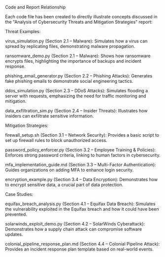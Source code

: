Code and Report Relationship

Each code file has been created to directly illustrate concepts discussed in the "Analysis of Cybersecurity Threats and Mitigation Strategies" report:

 Threat Examples:

virus_simulation.py (Section 2.1 – Malware): Simulates how a virus can spread by replicating files, demonstrating malware propagation.

ransomware_demo.py (Section 2.1 – Malware): Shows how ransomware encrypts files, highlighting the importance of backups and incident response.

phishing_email_generator.py (Section 2.2 – Phishing Attacks): Generates fake phishing emails to demonstrate social engineering tactics.

ddos_simulation.py (Section 2.3 – DDoS Attacks): Simulates flooding a server with requests, emphasizing the need for traffic monitoring and mitigation.

data_exfiltration_sim.py (Section 2.4 – Insider Threats): Illustrates how insiders can exfiltrate sensitive information.

 Mitigation Strategies:

firewall_setup.sh (Section 3.1 – Network Security): Provides a basic script to set up firewall rules to block unauthorized access.

password_policy_enforcer.py (Section 3.2 – Employee Training & Policies): Enforces strong password criteria, linking to human factors in cybersecurity.

mfa_implementation_guide.md (Section 3.3 – Multi-Factor Authentication): Guides organizations on adding MFA to enhance login security.

encryption_example.py (Section 3.4 – Data Encryption): Demonstrates how to encrypt sensitive data, a crucial part of data protection.

Case Studies:

equifax_breach_analysis.py (Section 4.1 – Equifax Data Breach): Simulates the vulnerability exploited in the Equifax breach and how it could have been prevented.

solarwinds_exploit_demo.py (Section 4.2 – SolarWinds Cyberattack): Demonstrates how a supply chain attack can compromise software updates.

colonial_pipeline_response_plan.md (Section 4.4 – Colonial Pipeline Attack): Provides an incident response plan template based on real-world events.
